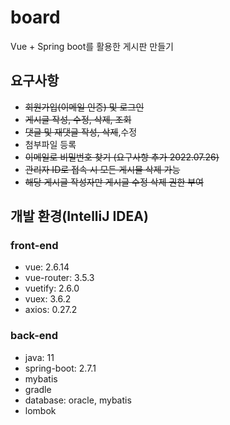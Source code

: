 # board
Vue + Spring boot를 활용한 게시판 만들기

<h2>요구사항</h2>

- ~~회원가입(이메일 인증) 및 로그인~~
- ~~게시글 작성, 수정, 삭제, 조회~~
- ~~댓글 및 재댓글 작성, 삭제~~,수정
- 첨부파일 등록
- ~~이메일로 비밀번호  찾기 (요구사항 추가 2022.07.26)~~
- ~~관리자 ID로 접속 시 모든 게시물 삭제 가능~~
- ~~해당 게시글 작성자만 게시글 수정 삭제 권한 부여~~

<h2> 개발 환경(IntelliJ IDEA) </h2>
<h3>front-end</h3>

- vue: 2.6.14
- vue-router: 3.5.3
- vuetify: 2.6.0
- vuex: 3.6.2
- axios: 0.27.2

<h3>back-end</h3>

- java: 11
- spring-boot: 2.7.1
- mybatis
- gradle
- database: oracle, mybatis
- lombok
